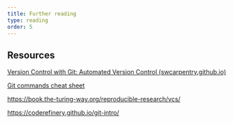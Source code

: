 ```yaml
---
title: Further reading
type: reading
order: 5
---
```


## Resources

[Version Control with Git: Automated Version Control (swcarpentry.github.io)](https://swcarpentry.github.io/git-novice/01-basics.html) 

[Git commands cheat sheet](https://training.github.com/downloads/github-git-cheat-sheet.pdf)

https://book.the-turing-way.org/reproducible-research/vcs/ 

https://coderefinery.github.io/git-intro/
